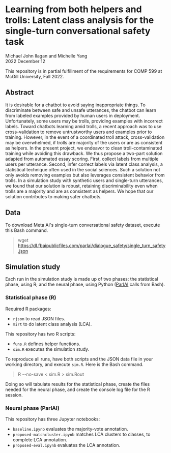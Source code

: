 # Learning from both helpers and trolls: Latent class analysis for the single-turn conversational safety task

Michael John Ilagan and Michelle Yang  
2022 December 12

This repository is in partial fulfillment of the requirements for COMP 599 at McGill University, Fall 2022.

## Abstract

It is desirable for a chatbot to avoid saying inappropriate things. 
To discriminate between safe and unsafe utterances, the chatbot can learn from labeled examples provided by human users in deployment. 
Unfortunately, some users may be trolls, providing examples with incorrect labels. 
Toward chatbots learning amid trolls, a recent approach was to use cross-validation to remove untrustworthy users and examples prior to training. 
However, in the event of a coordinated troll attack, cross-validation may be overwhelmed, if trolls are majority of the users or are as consistent as helpers.
In the present project, we endeavor to clean troll-contaminated training while avoiding this drawback. 
We thus propose a two-part solution adapted from automated essay scoring. 
First, collect labels from multiple users per utterance. 
Second, infer correct labels via latent class analysis, a statistical technique often used in the social sciences.
Such a solution not only avoids removing examples but also leverages consistent behavior from trolls.
In a simulation study with synthetic users and single-turn utterances, we found that our solution is robust, retaining discriminability even when trolls are a majority and are as consistent as helpers. 
We hope that our solution contributes to making safer chatbots.

## Data

To download Meta AI's single-turn conversational safety dataset, execute this Bash command.

> wget https://dl.fbaipublicfiles.com/parlai/dialogue_safety/single_turn_safety.json

## Simulation study

Each run in the simulation study is made up of two phases: 
the statistical phase, using R; 
and the neural phase, using Python ([ParlAI](https://parl.ai) calls from Bash).

### Statistical phase (R)

Required R packages:

* `rjson` to read JSON files.
* `mirt` to do latent class analysis (LCA).

This repository has two R scripts:

* `funs.R` defines helper functions.
* `sim.R` executes the simulation study.

To reproduce all runs, have both scripts and the JSON data file in your working directory, and execute `sim.R`.
Here is the Bash command.

> R --no-save < sim.R > sim.Rout

Doing so will tabulate results for the statistical phase, create the files needed for the neural phase, and create the console log file for the R session.

### Neural phase (ParlAI)

This repository has three Jupyter notebooks:

* `baseline.ipynb` evaluates the majority-vote annotation.
* `proposed-matchcluster.ipynb` matches LCA clusters to classes, to complete LCA annotation.
* `proposed-eval.ipynb` evaluates the LCA annotation.
